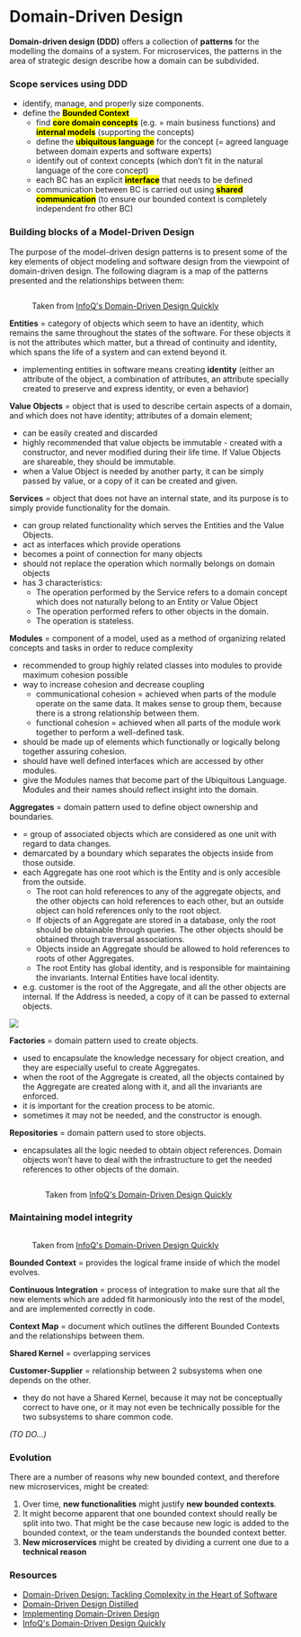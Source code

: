 # Domain-Driven Design

**Domain-driven design (DDD)** offers a collection of **patterns** for the modelling the domains of a system. For microservices, the patterns in the area of strategic design describe how a domain can be subdivided.

### Scope services using DDD

* identify, manage, and properly size components.
* define the <mark style="background-color:yellow;">**Bounded Context**</mark>
  * find <mark style="background-color:yellow;">**core domain concepts**</mark> (e.g. = main business functions) and <mark style="background-color:yellow;">**internal models**</mark> (supporting the concepts)
  * define the <mark style="background-color:yellow;">**ubiquitous language**</mark> for the concept (= agreed language between domain experts and software experts)
  * identify out of context concepts (which don’t fit in the natural language of the core concept)
  * each BC has an explicit <mark style="background-color:yellow;">**interface**</mark> that needs to be defined
  * communication between BC is carried out using <mark style="background-color:yellow;">**shared communication**</mark> (to ensure our bounded context is completely independent fro other BC)

### Building blocks of a Model-Driven Design

The purpose of the model-driven design patterns is to present some of the key elements of object modeling and software design from the viewpoint of domain-driven design. The following diagram is a map of the patterns presented and the relationships between them:

<figure><img src="../.gitbook/assets/Screenshot 2022-12-16 at 10.02.40.png" alt=""><figcaption><p>Taken from <a href="https://www.infoq.com/minibooks/domain-driven-design-quickly/">InfoQ's Domain-Driven Design Quickly</a></p></figcaption></figure>

**Entities** = category of objects which seem to have an identity, which remains the same throughout the states of the software. For these objects it is not the attributes which matter, but a thread of continuity and identity, which spans the life of a system and can extend beyond it.

* implementing entities in software means creating **identity** (either an attribute of the object, a combination of attributes, an attribute specially created to preserve and express identity, or even a behavior)

**Value Objects** = object that is used to describe certain aspects of a domain, and which does not have identity; attributes of a domain element;&#x20;

* can be easily created and discarded
* highly recommended that value objects be immutable - created with a constructor, and never modified during their life time. If Value Objects are shareable, they should be immutable.
* when a Value Object is needed by another party, it can be simply passed by value, or a copy of it can be created and given.

**Services** = object that does not have an internal state, and its purpose is to simply provide functionality for the domain.

* can group related functionality which serves the Entities and the Value Objects.
* act as interfaces which provide operations
* becomes a point of connection for many objects
* should not replace the operation which normally belongs on domain objects
* has 3 characteristics:
  * The operation performed by the Service refers to a domain concept which does not naturally belong to an Entity or Value Object
  * The operation performed refers to other objects in the domain.
  * The operation is stateless.

**Modules** = component of a model, used as a method of organizing related concepts and tasks in order to reduce complexity

* recommended to group highly related classes into modules to provide maximum cohesion possible
* way to increase cohesion and decrease coupling
  * communicational cohesion = achieved when parts of the module operate on the same data. It makes sense to group them, because there is a strong relationship between them.
  * functional cohesion = achieved when all parts of the module work together to perform a well-defined task.
* should be made up of elements which functionally or logically belong together assuring cohesion.
* should have well defined interfaces which are accessed by other modules.
* give the Modules names that become part of the Ubiquitous Language. Modules and their names should reflect insight into the domain.

**Aggregates** = domain pattern used to define object ownership and boundaries.

* \= group of associated objects which are considered as one unit with regard to data changes.
* demarcated by a boundary which separates the objects inside from those outside.
* each Aggregate has one root which is the Entity and is only accesible from the outside.
  * The root can hold references to any of the aggregate objects, and the other objects can hold references to each other, but an outside object can hold references only to the root object.
  * If objects of an Aggregate are stored in a database, only the root should be obtainable through queries. The other objects should be obtained through traversal associations.
  * Objects inside an Aggregate should be allowed to hold references to roots of other Aggregates.
  * The root Entity has global identity, and is responsible for maintaining the invariants. Internal Entities have local identity.
* e.g. customer is the root of the Aggregate, and all the other objects are internal. If the Address is needed, a copy of it can be passed to external objects.

![](<../.gitbook/assets/Screenshot 2022-12-16 at 10.53.31.png>)



**Factories** =  domain pattern used to create objects.

* used to encapsulate the knowledge necessary for object creation, and they are especially useful to create Aggregates.
* when the root of the Aggregate is created, all the objects contained by the Aggregate are created along with it, and all the invariants are enforced.
* it is important for the creation process to be atomic.
* sometimes it may not be needed, and the constructor is enough.

**Repositories** = domain pattern used to store objects.

*   encapsulates all the logic needed to obtain object references. Domain objects won’t have to deal with the infrastructure to get the needed references to other objects of the domain.

    <figure><img src="../.gitbook/assets/Screenshot 2022-12-16 at 10.59.44.png" alt=""><figcaption><p>Taken from <a href="https://www.infoq.com/minibooks/domain-driven-design-quickly/">InfoQ's Domain-Driven Design Quickly</a></p></figcaption></figure>

### Maintaining model integrity

<figure><img src="../.gitbook/assets/Screenshot 2022-12-16 at 11.01.26.png" alt=""><figcaption><p>Taken from <a href="https://www.infoq.com/minibooks/domain-driven-design-quickly/">InfoQ's Domain-Driven Design Quickly</a></p></figcaption></figure>

**Bounded Context** = provides the logical frame inside of which the model evolves.

**Continuous Integration** = process of integration to make sure that all the new elements which are added fit harmoniously into the rest of the model, and are implemented correctly in code.

**Context Map** = document which outlines the different Bounded Contexts and the relationships between them.

**Shared Kernel** = overlapping services

**Customer-Supplier** = relationship between 2 subsystems when one depends on the other.

* they do not have a Shared Kernel, because it may not be conceptually correct to have one, or it may not even be technically possible for the two subsystems to share common code.

_(TO DO...)_

### Evolution

There are a number of reasons why new bounded context, and therefore new microservices, might be created:

1. Over time, **new functionalities** might justify **new bounded contexts**.
2. It might become apparent that one bounded context should really be split into two. That might be the case because new logic is added to the bounded context, or the team understands the bounded context better.
3. **New microservices** might be created by dividing a current one due to a **technical reason**&#x20;

### Resources

* [Domain-Driven Design: Tackling Complexity in the Heart of Software](https://www.amazon.co.uk/Domain-Driven-Design-Tackling-Complexity-Software/dp/0321125215)
* [Domain-Driven Design Distilled](https://www.amazon.co.uk/Domain-Driven-Design-Distilled-Vaughn-Vernon/dp/0134434420)
* [Implementing Domain-Driven Design](https://www.amazon.co.uk/Implementing-Domain-Driven-Design-Vaughn-Vernon/dp/0321834577)
* [InfoQ's Domain-Driven Design Quickly](https://www.infoq.com/minibooks/domain-driven-design-quickly/)
